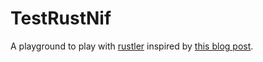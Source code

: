 # TestRustNif

A playground to play with [rustler](https://hexdocs.pm/rustler/readme.html) inspired by [this blog post](https://fly.io/phoenix-files/elixir-and-rust-is-a-good-mix/).
